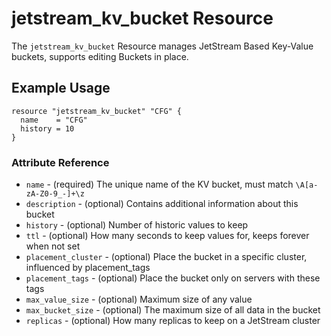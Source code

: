 # jetstream_kv_bucket Resource

The `jetstream_kv_bucket` Resource manages JetStream Based Key-Value buckets, supports editing Buckets in place.

## Example Usage

```hcl
resource "jetstream_kv_bucket" "CFG" {
  name    = "CFG"
  history = 10
}
```

### Attribute Reference

* `name` - (required) The unique name of the KV bucket, must match `\A[a-zA-Z0-9_-]+\z`
* `description` - (optional) Contains additional information about this bucket
* `history` - (optional) Number of historic values to keep
* `ttl` - (optional) How many seconds to keep values for, keeps forever when not set
* `placement_cluster` - (optional) Place the bucket in a specific cluster, influenced by placement_tags
* `placement_tags` - (optional) Place the bucket only on servers with these tags
* `max_value_size` - (optional) Maximum size of any value
* `max_bucket_size` - (optional) The maximum size of all data in the bucket
* `replicas` - (optional) How many replicas to keep on a JetStream cluster
